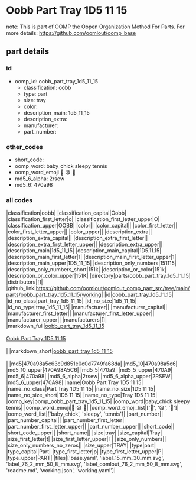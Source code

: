 # Oobb Part Tray 1D5 11 15  

note: This is part of OOMP the Oopen Organization Method For Parts. For more details: https://github.com/oomlout/oomp_base

##  part details





### id
* oomp_id: oobb_part_tray_1d5_11_15
  * classification: oobb
  * type: part
  * size: tray
  * color: 
  * description_main: 1d5_11_15
  * description_extra: 
  * manufacturer: 
  * part_number: 

### other_codes
* short_code: 
* oomp_word: baby_chick sleepy tennis
* oomp_word_emoji :baby_chick: :sleepy: :tennis:
* md5_6_alpha: 2rsew
* md5_6: 470a98

### all codes 
|classification|oobb|
|classification_capital|Oobb|
|classification_first_letter|o|
|classification_first_letter_upper|O|
|classification_upper|OOBB|
|color||
|color_capital||
|color_first_letter||
|color_first_letter_upper||
|color_upper||
|description_extra||
|description_extra_capital||
|description_extra_first_letter||
|description_extra_first_letter_upper||
|description_extra_upper||
|description_main|1d5_11_15|
|description_main_capital|1D5.11.15|
|description_main_first_letter|1|
|description_main_first_letter_upper|1|
|description_main_upper|1D5_11_15|
|description_only_numbers|151115|
|description_only_numbers_short|151k|
|description_or_color|151k|
|description_or_color_upper|151K|
|directory|parts/oobb_part_tray_1d5_11_15|
|distributors|[]|
|github_link|https://github.com/oomlout/oomlout_oomp_part_src/tree/main/parts/oobb_part_tray_1d5_11_15/working|
|id|oobb_part_tray_1d5_11_15|
|id_no_class|part_tray_1d5_11_15|
|id_no_size|1d5_11_15|
|id_no_type|tray_1d5_11_15|
|manufacturer||
|manufacturer_capital||
|manufacturer_first_letter||
|manufacturer_first_letter_upper||
|manufacturer_upper||
|manufacturers|[]|
|markdown_full|[oobb_part_tray_1d5_11_15](https://github.com/oomlout/oomlout_oomp_part_src/tree/main/parts/oobb_part_tray_1d5_11_15/working)<br>[](https://github.com/oomlout/oomlout_oomp_part_src/tree/main/parts/oobb_part_tray_1d5_11_15/working)<br>[Oobb Part Tray 1D5 11 15](https://github.com/oomlout/oomlout_oomp_part_src/tree/main/parts/oobb_part_tray_1d5_11_15/working)<br><br>|
|markdown_short|[oobb_part_tray_1d5_11_15](https://github.com/oomlout/oomlout_oomp_part_src/tree/main/parts/oobb_part_tray_1d5_11_15/working)<br><br>|
|md5|470a98a5c63c9d851e0c0d7749fa68da|
|md5_10|470a98a5c6|
|md5_10_upper|470A98A5C6|
|md5_5|470a9|
|md5_5_upper|470A9|
|md5_6|470a98|
|md5_6_alpha|2rsew|
|md5_6_alpha_upper|2RSEW|
|md5_6_upper|470A98|
|name|Oobb Part Tray 1D5 11 15|
|name_no_class|Part Tray 1D5 11 15|
|name_no_size|1D5 11 15|
|name_no_size_short|1D5 11 15|
|name_no_type|Tray 1D5 11 15|
|oomp_key|oomp_oobb_part_tray_1d5_11_15|
|oomp_word|baby_chick sleepy tennis|
|oomp_word_emoji|:baby_chick: :sleepy: :tennis:|
|oomp_word_emoji_list|[':baby_chick:', ':sleepy:', ':tennis:']|
|oomp_word_list|['baby_chick', 'sleepy', 'tennis']|
|part_number||
|part_number_capital||
|part_number_first_letter||
|part_number_first_letter_upper||
|part_number_upper||
|short_code||
|short_code_upper||
|short_name||
|size|tray|
|size_capital|Tray|
|size_first_letter|t|
|size_first_letter_upper|T|
|size_only_numbers||
|size_only_numbers_no_zeros||
|size_upper|TRAY|
|type|part|
|type_capital|Part|
|type_first_letter|p|
|type_first_letter_upper|P|
|type_upper|PART|
|files|['base.yaml', 'label_15_mm_30_mm.svg', 'label_76_2_mm_50_8_mm.svg', 'label_oomlout_76_2_mm_50_8_mm.svg', 'readme.md', 'working.json', 'working.yaml']|
